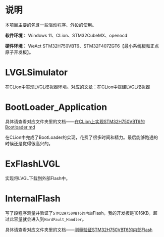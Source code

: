 # 说明

本项目主要的包含一些驱动程序、外设的使用。

**软件环境：** Windows 11、CLion、STM32CubeMX、openocd

**硬件环境：** WeAct STM32H750VBT6、STM32F407ZGT6【最小系统板和正点原子开发板】。


# LVGLSimulator

在CLion中实现LVGL模拟器环境。对应的文章：[在CLion中搭建LVGL模拟器](https://blog.csdn.net/qq_44656481/article/details/125208978?spm=1001.2014.3001.5501)

# BootLoader_Application

具体请查看对应文件夹里的文档——[在CLion上实现STM32H750VBT6的Bootloader.md](BootLoader_Application/在CLion上实现STM32H750VBT6的Bootloader.md)

在CLion中完成了BootLoader的实现，花费了很多时间和精力。最后能够跑通的时候还是觉得很高兴的。

# ExFlashLVGL

实现将LVGL下载到外部Flash中。

# InternalFlash

写了段程序测量并验证了`STM32H750VBT6的内部`Flash，我的开发板是1016KB，超过此容量就会进入到`HardFault_Handler`。

具体请查看对应文件夹里的文档——[测量验证STM32H750VBT6的内部Flash](InternalFlash/测量验证STM32H750VBT6的内部Flash.md)

